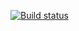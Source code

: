 [![Build status](https://ci.appveyor.com/api/projects/status/k0fp9e81ialw6xct/branch/main?svg=true)](https://ci.appveyor.com/project/AleksandrB1983/snowman/branch/main)
